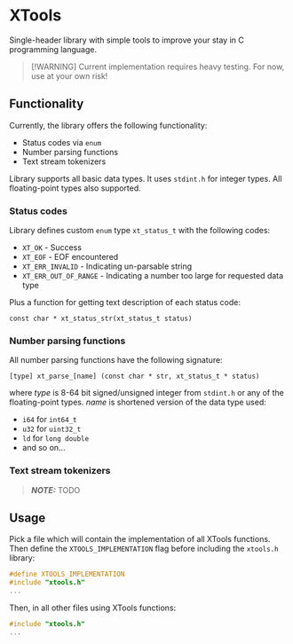 # XTools

Single-header library with simple tools to improve your stay in C programming language.

> [!WARNING] Current implementation requires heavy testing. For now, use at your own risk!

## Functionality

Currently, the library offers the following functionality:

- Status codes via `enum`
- Number parsing functions
- Text stream tokenizers

Library supports all basic data types. It uses `stdint.h` for integer types. All floating-point types also supported.

### Status codes

Library defines custom `enum` type `xt_status_t` with the following codes:

- `XT_OK` - Success
- `XT_EOF` - EOF encountered
- `XT_ERR_INVALID` - Indicating un-parsable string
- `XT_ERR_OUT_OF_RANGE` - Indicating a number too large for requested data type

Plus a function for getting text description of each status code:

`const char * xt_status_str(xt_status_t status)`

### Number parsing functions

All number parsing functions have the following signature:

`[type] xt_parse_[name] (const char * str, xt_status_t * status)`

where *type* is 8-64 bit signed/unsigned integer from `stdint.h` or any of the floating-point types. *name* is shortened version of the data type used:

- `i64` for `int64_t`
- `u32` for `uint32_t`
- `ld`  for `long double`
- and so on...

### Text stream tokenizers

> **_NOTE:_** TODO

## Usage

Pick a file which will contain the implementation of all XTools functions. Then define the `XTOOLS_IMPLEMENTATION` flag before including the `xtools.h` library:

```c
#define XTOOLS_IMPLEMENTATION
#include "xtools.h"
...
```

Then, in all other files using XTools functions:

```c
#include "xtools.h"
...
```